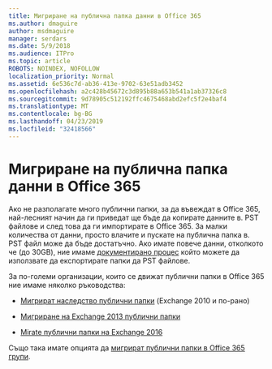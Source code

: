 ```yaml
---
title: Мигриране на публична папка данни в Office 365
ms.author: dmaguire
author: msdmaguire
manager: serdars
ms.date: 5/9/2018
ms.audience: ITPro
ms.topic: article
ROBOTS: NOINDEX, NOFOLLOW
localization_priority: Normal
ms.assetid: 6e536c7d-ab36-413e-9702-63e51adb3452
ms.openlocfilehash: a2c428b45672c3d895b88a653b541a1ab37326c8
ms.sourcegitcommit: 9d78905c512192ffc4675468abd2efc5f2e4baf4
ms.translationtype: MT
ms.contentlocale: bg-BG
ms.lasthandoff: 04/23/2019
ms.locfileid: "32418566"
---
```

# <a name="migrate-public-folder-data-to-office-365"></a>Мигриране на публична папка данни в Office 365

Ако не разполагате много публични папки, за да въвеждат в Office 365, най-лесният начин да ги приведат ще бъде да копирате данните в. PST файлове и след това да ги импортирате в Office 365. За малки количества от данни, просто влачите и пускате на публична папка в. PST файл може да бъде достатъчно. Ако имате повече данни, отколкото че (до 30GB), ние имаме [документирано процес](https://technet.microsoft.com/library/dn874017%28v=exchg.150%29.aspx) който можете да използвате да експортирате папки да PST файлове. 
  
За по-големи организации, които се движат публични папки в Office 365 ние имаме няколко ръководства:
  
- [Мигрират наследство публични папки](https://technet.microsoft.com/library/dn874017%28v=exchg.150%29.aspx) (Exchange 2010 и по-рано) 
    
- [Мигриране на Exchange 2013 публични папки](https://technet.microsoft.com/library/mt798260%28v=exchg.150%29.aspx)
    
- [Mirate публични папки на Exchange 2016](https://technet.microsoft.com/library/mt798260%28v=exchg.160%29.aspx)
    
Също така имате опцията да [мигрират публични папки в Office 365 групи](https://technet.microsoft.com/library/mt843872%28v=exchg.150%29.aspx).
  

